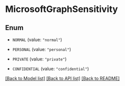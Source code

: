 # MicrosoftGraphSensitivity

## Enum


* `NORMAL` (value: `"normal"`)

* `PERSONAL` (value: `"personal"`)

* `PRIVATE` (value: `"private"`)

* `CONFIDENTIAL` (value: `"confidential"`)


[[Back to Model list]](../README.md#documentation-for-models) [[Back to API list]](../README.md#documentation-for-api-endpoints) [[Back to README]](../README.md)


